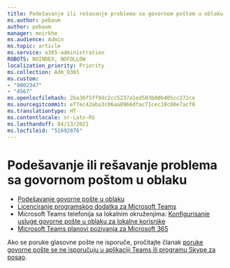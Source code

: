 ```yaml
---
title: Podešavanje ili rešavanje problema sa govornom poštom u oblaku
ms.author: pebaum
author: pebaum
manager: mnirkhe
ms.audience: Admin
ms.topic: article
ms.service: o365-administration
ROBOTS: NOINDEX, NOFOLLOW
localization_priority: Priority
ms.collection: Adm_O365
ms.custom:
- "9002347"
- "4567"
ms.openlocfilehash: 2ba30f5ff9dc2cc5237a1ed503b00b405cc272ce
ms.sourcegitcommit: ef7ec42aba3c06aa8966dfac71cec18c08e7acf8
ms.translationtype: HT
ms.contentlocale: sr-Latn-RS
ms.lasthandoff: 04/13/2021
ms.locfileid: "51692876"
---
```

# <a name="set-up-or-troubleshoot-cloud-voicemail"></a>Podešavanje ili rešavanje problema sa govornom poštom u oblaku

- [Podešavanje govorne pošte u oblaku](https://docs.microsoft.com/microsoftteams/set-up-phone-system-voicemail) 
- [Licenciranje programskog dodatka za Microsoft Teams](https://docs.microsoft.com/microsoftteams/teams-add-on-licensing/microsoft-teams-add-on-licensing) 
- Microsoft Teams telefonija sa lokalnim okruženjima: [Konfigurisanje usluge govorne pošte u oblaku za lokalne korisnike](https://docs.microsoft.com/skypeforbusiness/hybrid/configure-cloud-voicemail) 
- [Microsoft Teams planovi pozivanja za Microsoft 365](https://docs.microsoft.com//microsoftteams/calling-plans-for-office-365) 

Ako se poruke glasovne pošte ne isporuče, pročitajte članak [poruke govorne pošte se ne isporučuju u aplikaciji Teams ili programu Skype za posao](https://docs.microsoft.com/SkypeForBusiness/troubleshoot/hybrid-phone-system/voicemails-not-delivered).